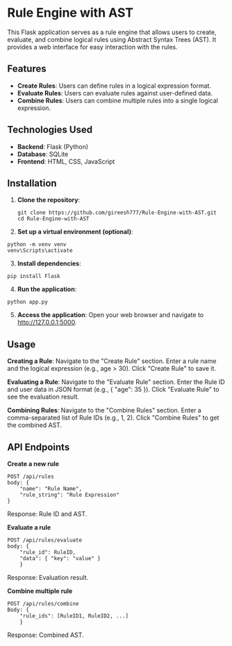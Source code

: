 # Rule Engine with AST

This Flask application serves as a rule engine that allows users to create, evaluate, and combine logical rules using Abstract Syntax Trees (AST). It provides a web interface for easy interaction with the rules.

## Features

- **Create Rules**: Users can define rules in a logical expression format.
- **Evaluate Rules**: Users can evaluate rules against user-defined data.
- **Combine Rules**: Users can combine multiple rules into a single logical expression.

## Technologies Used

- **Backend**: Flask (Python)
- **Database**: SQLite
- **Frontend**: HTML, CSS, JavaScript

## Installation

1. **Clone the repository**:
   ```
   git clone https://github.com/gireesh777/Rule-Engine-with-AST.git
   cd Rule-Engine-with-AST
   ```
2. **Set up a virtual environment (optional)**:

```
python -m venv venv
venv\Scripts\activate
```

3. **Install dependencies**:

```
pip install Flask
```

4. **Run the application**:

```
python app.py
```

5. **Access the application**: Open your web browser and navigate to http://127.0.0.1:5000.

## Usage

**Creating a Rule**:
Navigate to the "Create Rule" section.
Enter a rule name and the logical expression (e.g., age > 30).
Click "Create Rule" to save it.

**Evaluating a Rule**:
Navigate to the "Evaluate Rule" section.
Enter the Rule ID and user data in JSON format (e.g., { "age": 35 }).
Click "Evaluate Rule" to see the evaluation result.

**Combining Rules**:
Navigate to the "Combine Rules" section.
Enter a comma-separated list of Rule IDs (e.g., 1, 2).
Click "Combine Rules" to get the combined AST.

## API Endpoints

**Create a new rule**

```
POST /api/rules
body: {
    "name": "Rule Name",
    "rule_string": "Rule Expression"
}
```

Response: Rule ID and AST.

**Evaluate a rule**

```
POST /api/rules/evaluate
body: {
    "rule_id": RuleID,
    "data": { "key": "value" }
    }
```

Response: Evaluation result.

**Combine multiple rule**

```
POST /api/rules/combine
Body: {
    "rule_ids": [RuleID1, RuleID2, ...]
    }
```

Response: Combined AST.
